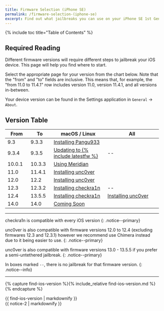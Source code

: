 ```yaml
---
title: Firmware Selection (iPhone SE)
permalink: /firmware-selection-(iphone-se)
excerpt: Find out what jailbreaks you can use on your iPhone SE 1st Generation (2016)
---
```


{% include toc title="Table of Contents" %}

## Required Reading

Different firmware versions will require different steps to jailbreak your iOS device. This page will help you find where to start.

Select the appropriate page for your version from the chart below. Note that the "from" and "to" fields are inclusive. This means that, for example, the "from 11.0 to 11.4.1" row includes version 11.0, version 11.4.1, and all versions in-between.

Your device version can be found in the Settings application in `General` -> `About`.

## Version Table

<table class="version_table">
  <colgroup>
    <col span="1" style="width: 15%;">
    <col span="1" style="width: 15%;">
    <col span="1" style="width: 35%;">
    <col span="1" style="width: 35%;">
  </colgroup>
  <thead>
    <tr>
      <th>From</th>
      <th>To</th>
      <th>macOS / Linux</th>
      <th>All</th>
    </tr>
  </thead>
  <tbody>
    <tr>
      <td>9.3</td>
      <td>9.3.3</td>
      <td colspan="2"><a href="installing-pangu933">Installing Pangu933</a></td>
    </tr>
    <tr>
      <td>9.3.4</td>
      <td>9.3.5</td>
      <td><a href="updating-to-{% include latestfw %}">Updating to {% include latestfw %}</a></td>
      <td>--</td>
    </tr>
    <tr>
      <td>10.0.1</td>
      <td>10.3.3</td>
      <td colspan="2"><a href="using-meridian">Using Meridian</a></td>
    </tr>
    <tr>
      <td>11.0</td>
      <td>11.4.1</td>
      <td colspan="2"><a href="installing-unc0ver">Installing unc0ver</a></td>
    </tr>
    <tr>
      <td>12.0</td>
      <td>12.2</td>
      <td colspan="2"><a href="installing-unc0ver">Installing unc0ver</a></td>
    </tr>
    <tr>
      <td>12.3</td>
      <td>12.3.2</td>
      <td><a href="installing-checkra1n">Installing checkra1n</a></td>
      <td>--</td>
    </tr>
    <tr>
      <td>12.4</td>
      <td>13.5.5</td>
      <td><a href="installing-checkra1n">Installing checkra1n</a></td>
      <td><a href="installing-unc0ver">Installing unc0ver</a></td>
    </tr>
    <tr>
      <td>14.0</td>
      <td>14.0</td>
      <td colspan="2" ><a href="https://twitter.com/jamiebishop123/status/1276277675489968128?s=20" target="_blank">Coming Soon</a></td>
    </tr>
  </tbody>
</table>

---

checkra1n is compatible with every iOS version
{: .notice--primary}

unc0ver is also compatible with firmware versions 12.0 to 12.4 (excluding firmwares 12.3 and 12.3.1) however we recommend use Chimera instead due to it being easier to use.
{: .notice--primary}

unc0ver is also compatible with firmware versions 13.0 - 13.5.5 if you prefer a semi-untethered jailbreak.
{: .notice--primary}

In boxes marked `--`, there is no jailbreak for that firmware version.
{: .notice--info}

---

{% capture find-ios-version %}{% include_relative find-ios-version.md %}{% endcapture %}
<div id="find-ios-version">{{ find-ios-version | markdownify }}</div>

<div class="notice">{{ notice-2 | markdownify }}</div>
